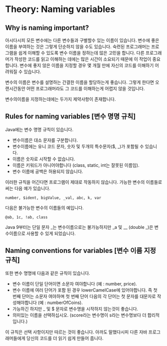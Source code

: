 # Theory: Naming variables

## Why is naming important?
아시다시피 모든 변수에는 다른 변수들과 구별할수 있는 이름이 있습니다. 변수에 좋은 이름을 부여하는 것은 그렇게 단순하지 않을 수도 있습니다. 숙련된 프로그래머는 프로그램을 쉽게 이해할 수 있도록 변수 이름을 정하는데 많은 고민을 합니다. 다른 프로그래머가 작성한 코드를 읽고 이해하는 데에는 많은 시간이 소요되기 때문에 이 작업이 중요합니다. 변수에 좋지 않은 이름을 지정할 경우 몇 개월 만에 자신의 코드를 이해하기 어려워질 수 있습니다.

변수의 이름은 변수를 설명하는 간결한 이름을 할당하는게 좋습니다. 그렇게 한다면 오랜시간동안 어떤 프로그래머라도 그 코드를 이해하는게 어렵지 않을 것입니다.

변수의이름을 지정하는데에는 두가지 제약사항이 존재합니다.

## Rules for naming variables [변수 명명 규칙]
Java에는 변수 명명 규칙이 있습니다.

- 변수이름은 대소 문자를 구분합니다.
- 변수이름에는 유니 코드 문자, 숫자 및 두개의 특수문자($, _)가 포함될 수 있습니다.
- 이름은 숫자로 시작할 수 없습니다.
- 이름은 키워드가 아니어야합니다 (class, static, int는 잘못된 이름임).
- 변수 이름에 공백은 허용되지 않습니다.

이러한 규칙을 어긴다면 프로그램이 제대로 작동하지 않습니다.
가능한 변수의 이름들로써는 다음 예가 있습니다.
```
number, $ident, bigValue, _val, abc, k, var
```

다음은 불가능한 변수의 이름들의 예입니다.
```
@ab, 1c, !ab, class
```
Java 9부터는 단일 문자 _는 변수이름으로는 불가능하지만 _a 및 __ (double _)은 변수이름으로 사용할 수 있게 되었습니다.


## Naming conventions for variables [변수 이름 지정 규칙]
또한 변수 명명에 다음과 같은 규칙이 있습니다.

- 변수 이름이 단일 단어이면 소문자 여야합니다 (예 : number, price).
- 변수 이름에 여러 단어가 포함 된 경우 lowerCamelCase에 있어야합니다. 즉 첫 번째 단어는 소문자 여야하며 첫 번째 단어 다음의 각 단어는 첫 문자를 대문자로 작성해야합니다 (예 : numberOfCoins).
- 가능하긴 하지만 _ 및 $ 문자로 변수명을 시작하지 않는것이 좋습니다.
- 의미있는 이름을 선택하십시오. (score라는 변수명이 s라는 변수명보다 더 합리적입니다.)

이 규칙은 선택 사항이지만 따르는 것이 좋습니다. 아까도 말했다시피 다른 자바 프로그래머들에게 당신의 코드를 더 읽기 쉽게 만들어 줍니다.

